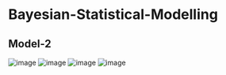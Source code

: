 # Bayesian-Statistical-Modelling

## Model-2
![image](https://user-images.githubusercontent.com/47551095/123717503-e681bc00-d874-11eb-8a7c-8d1e8c052cd2.png)
![image](https://user-images.githubusercontent.com/47551095/123718265-9e639900-d876-11eb-8ee5-5d34532435e6.png)
![image](https://user-images.githubusercontent.com/47551095/123718297-afaca580-d876-11eb-9784-6297ff0e625e.png)
![image](https://user-images.githubusercontent.com/47551095/123718320-be935800-d876-11eb-97ff-e55e6ec32bb3.png)
